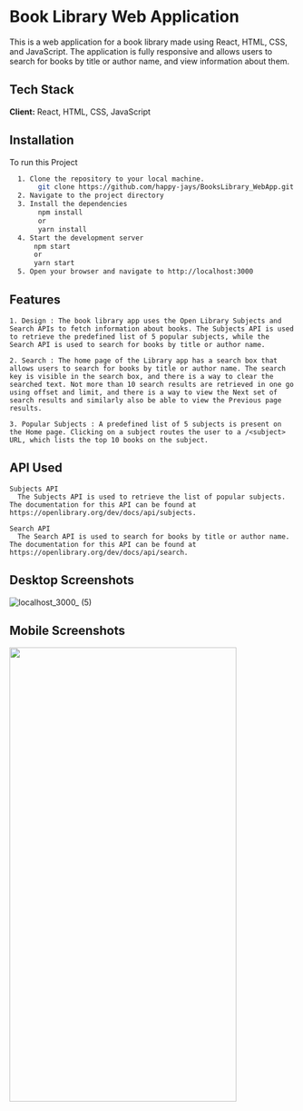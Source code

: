# Book Library Web Application

  This is a web application for a book library made using React, HTML, CSS, and JavaScript. The application is fully responsive and allows users to search for books by title or author name, and view information about them.



## Tech Stack

**Client:** React, HTML, CSS, JavaScript




## Installation

To run this Project

```bash
  1. Clone the repository to your local machine.
       git clone https://github.com/happy-jays/BooksLibrary_WebApp.git
  2. Navigate to the project directory
  3. Install the dependencies
       npm install
       or
       yarn install
  4. Start the development server
      npm start
      or
      yarn start
  5. Open your browser and navigate to http://localhost:3000
```
## Features
    1. Design : The book library app uses the Open Library Subjects and Search APIs to fetch information about books. The Subjects API is used to retrieve the predefined list of 5 popular subjects, while the Search API is used to search for books by title or author name.
    
    2. Search : The home page of the Library app has a search box that allows users to search for books by title or author name. The search key is visible in the search box, and there is a way to clear the searched text. Not more than 10 search results are retrieved in one go using offset and limit, and there is a way to view the Next set of search results and similarly also be able to view the Previous page results.

    3. Popular Subjects : A predefined list of 5 subjects is present on the Home page. Clicking on a subject routes the user to a /<subject> URL, which lists the top 10 books on the subject.

## API Used
    Subjects API
      The Subjects API is used to retrieve the list of popular subjects. The documentation for this API can be found at https://openlibrary.org/dev/docs/api/subjects.

    Search API
      The Search API is used to search for books by title or author name. The documentation for this API can be found at https://openlibrary.org/dev/docs/api/search.

## Desktop Screenshots

![localhost_3000_ (5)](https://user-images.githubusercontent.com/56588611/222823042-e606763e-856c-4adf-9611-36cf1424b5fe.png)

## Mobile Screenshots

<img src="https://user-images.githubusercontent.com/56588611/222823077-938604ca-3ad3-48ba-8545-29ccf96219c8.png" width="400" height="800">
